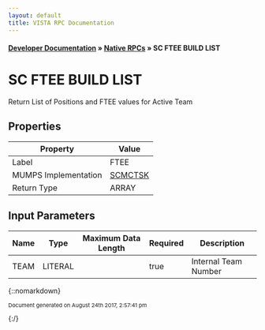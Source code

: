 ```yaml
---
layout: default
title: VISTA RPC Documentation
---
```


#### [Developer Documentation](../index) &#187; [Native RPCs](TableOfContents) &#187; SC FTEE BUILD LIST<br/>
# SC FTEE BUILD LIST

Return List of Positions and FTEE values for  Active Team

## Properties

Property | Value
--- | ---
Label | FTEE
MUMPS Implementation | [SCMCTSK](http://code.osehra.org/dox/Routine_SCMCTSK_source.html)
Return Type | ARRAY


## Input Parameters

Name | Type | Maximum Data Length | Required | Description
--- | --- | --- | --- | ---
TEAM | LITERAL |  | true | Internal Team Number



{::nomarkdown} <br/><p style="font-size: 11px">Document generated on August 24th 2017, 2:57:41 pm</p>{:/}